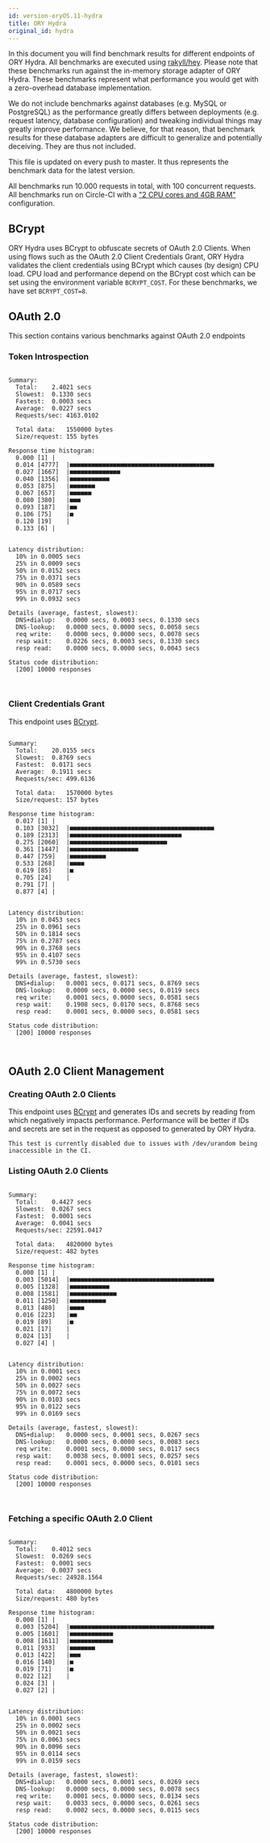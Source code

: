 ```yaml
---
id: version-oryOS.11-hydra
title: ORY Hydra
original_id: hydra
---
```


In this document you will find benchmark results for different endpoints of ORY Hydra. All benchmarks are executed
using [rakyll/hey](https://github.com/rakyll/hey). Please note that these benchmarks run against the in-memory storage
adapter of ORY Hydra. These benchmarks represent what performance you would get with a zero-overhead database implementation.

We do not include benchmarks against databases (e.g. MySQL or PostgreSQL) as the performance greatly differs between
deployments (e.g. request latency, database configuration) and tweaking individual things may greatly improve performance.
We believe, for that reason, that benchmark results for these database adapters are difficult to generalize and potentially
deceiving. They are thus not included.

This file is updated on every push to master. It thus represents the benchmark data for the latest version.

All benchmarks run 10.000 requests in total, with 100 concurrent requests. All benchmarks run on Circle-CI with a
["2 CPU cores and 4GB RAM"](https://support.circleci.com/hc/en-us/articles/360000489307-Why-do-my-tests-take-longer-to-run-on-CircleCI-than-locally-)
configuration.

## BCrypt

ORY Hydra uses BCrypt to obfuscate secrets of OAuth 2.0 Clients. When using flows such as the OAuth 2.0 Client Credentials
Grant, ORY Hydra validates the client credentials using BCrypt which causes (by design) CPU load. CPU load and performance
depend on the BCrypt cost which can be set using the environment variable `BCRYPT_COST`. For these benchmarks,
we have set `BCRYPT_COST=8`.

## OAuth 2.0

This section contains various benchmarks against OAuth 2.0 endpoints

### Token Introspection

```

Summary:
  Total:	2.4021 secs
  Slowest:	0.1330 secs
  Fastest:	0.0003 secs
  Average:	0.0227 secs
  Requests/sec:	4163.0102
  
  Total data:	1550000 bytes
  Size/request:	155 bytes

Response time histogram:
  0.000 [1]	|
  0.014 [4777]	|■■■■■■■■■■■■■■■■■■■■■■■■■■■■■■■■■■■■■■■■
  0.027 [1667]	|■■■■■■■■■■■■■■
  0.040 [1356]	|■■■■■■■■■■■
  0.053 [875]	|■■■■■■■
  0.067 [657]	|■■■■■■
  0.080 [380]	|■■■
  0.093 [187]	|■■
  0.106 [75]	|■
  0.120 [19]	|
  0.133 [6]	|


Latency distribution:
  10% in 0.0005 secs
  25% in 0.0009 secs
  50% in 0.0152 secs
  75% in 0.0371 secs
  90% in 0.0589 secs
  95% in 0.0717 secs
  99% in 0.0932 secs

Details (average, fastest, slowest):
  DNS+dialup:	0.0000 secs, 0.0003 secs, 0.1330 secs
  DNS-lookup:	0.0000 secs, 0.0000 secs, 0.0058 secs
  req write:	0.0000 secs, 0.0000 secs, 0.0078 secs
  resp wait:	0.0226 secs, 0.0003 secs, 0.1330 secs
  resp read:	0.0000 secs, 0.0000 secs, 0.0043 secs

Status code distribution:
  [200]	10000 responses



```

### Client Credentials Grant

This endpoint uses [BCrypt](#bcrypt).

```

Summary:
  Total:	20.0155 secs
  Slowest:	0.8769 secs
  Fastest:	0.0171 secs
  Average:	0.1911 secs
  Requests/sec:	499.6136
  
  Total data:	1570000 bytes
  Size/request:	157 bytes

Response time histogram:
  0.017 [1]	|
  0.103 [3032]	|■■■■■■■■■■■■■■■■■■■■■■■■■■■■■■■■■■■■■■■■
  0.189 [2313]	|■■■■■■■■■■■■■■■■■■■■■■■■■■■■■■■
  0.275 [2060]	|■■■■■■■■■■■■■■■■■■■■■■■■■■■
  0.361 [1447]	|■■■■■■■■■■■■■■■■■■■
  0.447 [759]	|■■■■■■■■■■
  0.533 [268]	|■■■■
  0.619 [85]	|■
  0.705 [24]	|
  0.791 [7]	|
  0.877 [4]	|


Latency distribution:
  10% in 0.0453 secs
  25% in 0.0961 secs
  50% in 0.1814 secs
  75% in 0.2787 secs
  90% in 0.3768 secs
  95% in 0.4107 secs
  99% in 0.5730 secs

Details (average, fastest, slowest):
  DNS+dialup:	0.0001 secs, 0.0171 secs, 0.8769 secs
  DNS-lookup:	0.0000 secs, 0.0000 secs, 0.0119 secs
  req write:	0.0001 secs, 0.0000 secs, 0.0581 secs
  resp wait:	0.1908 secs, 0.0170 secs, 0.8768 secs
  resp read:	0.0001 secs, 0.0000 secs, 0.0581 secs

Status code distribution:
  [200]	10000 responses



```

## OAuth 2.0 Client Management

### Creating OAuth 2.0 Clients

This endpoint uses [BCrypt](#bcrypt) and generates IDs and secrets by reading from  which negatively impacts
performance. Performance will be better if IDs and secrets are set in the request as opposed to generated by ORY Hydra.

```
This test is currently disabled due to issues with /dev/urandom being inaccessible in the CI.
```

### Listing OAuth 2.0 Clients

```

Summary:
  Total:	0.4427 secs
  Slowest:	0.0267 secs
  Fastest:	0.0001 secs
  Average:	0.0041 secs
  Requests/sec:	22591.0417
  
  Total data:	4820000 bytes
  Size/request:	482 bytes

Response time histogram:
  0.000 [1]	|
  0.003 [5014]	|■■■■■■■■■■■■■■■■■■■■■■■■■■■■■■■■■■■■■■■■
  0.005 [1328]	|■■■■■■■■■■■
  0.008 [1581]	|■■■■■■■■■■■■■
  0.011 [1250]	|■■■■■■■■■■
  0.013 [480]	|■■■■
  0.016 [223]	|■■
  0.019 [89]	|■
  0.021 [17]	|
  0.024 [13]	|
  0.027 [4]	|


Latency distribution:
  10% in 0.0001 secs
  25% in 0.0002 secs
  50% in 0.0027 secs
  75% in 0.0072 secs
  90% in 0.0103 secs
  95% in 0.0122 secs
  99% in 0.0169 secs

Details (average, fastest, slowest):
  DNS+dialup:	0.0000 secs, 0.0001 secs, 0.0267 secs
  DNS-lookup:	0.0000 secs, 0.0000 secs, 0.0083 secs
  req write:	0.0001 secs, 0.0000 secs, 0.0117 secs
  resp wait:	0.0038 secs, 0.0001 secs, 0.0257 secs
  resp read:	0.0001 secs, 0.0000 secs, 0.0101 secs

Status code distribution:
  [200]	10000 responses



```

### Fetching a specific OAuth 2.0 Client

```

Summary:
  Total:	0.4012 secs
  Slowest:	0.0269 secs
  Fastest:	0.0001 secs
  Average:	0.0037 secs
  Requests/sec:	24928.1564
  
  Total data:	4800000 bytes
  Size/request:	480 bytes

Response time histogram:
  0.000 [1]	|
  0.003 [5204]	|■■■■■■■■■■■■■■■■■■■■■■■■■■■■■■■■■■■■■■■■
  0.005 [1601]	|■■■■■■■■■■■■
  0.008 [1611]	|■■■■■■■■■■■■
  0.011 [933]	|■■■■■■■
  0.013 [422]	|■■■
  0.016 [140]	|■
  0.019 [71]	|■
  0.022 [12]	|
  0.024 [3]	|
  0.027 [2]	|


Latency distribution:
  10% in 0.0001 secs
  25% in 0.0002 secs
  50% in 0.0021 secs
  75% in 0.0063 secs
  90% in 0.0096 secs
  95% in 0.0114 secs
  99% in 0.0159 secs

Details (average, fastest, slowest):
  DNS+dialup:	0.0000 secs, 0.0001 secs, 0.0269 secs
  DNS-lookup:	0.0000 secs, 0.0000 secs, 0.0078 secs
  req write:	0.0001 secs, 0.0000 secs, 0.0134 secs
  resp wait:	0.0033 secs, 0.0000 secs, 0.0261 secs
  resp read:	0.0002 secs, 0.0000 secs, 0.0115 secs

Status code distribution:
  [200]	10000 responses



```
